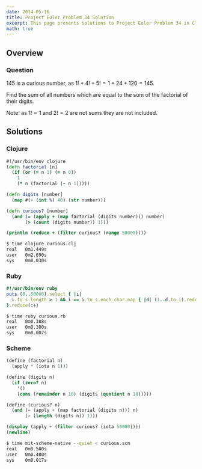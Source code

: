 ```yaml
---
date: 2014-05-16
title: Project Euler Problem 34 Solution
excerpt: This page presents solutions to Project Euler Problem 34 in Clojure, Ruby and Scheme.
math: true
---
```



## Overview


### Question

145 is a curious number, as $1! + 4! + 5! = 1 + 24 + 120 = 145$.

Find the sum of all numbers which are equal to the sum of the factorial of their digits.

Note: as $1! = 1$ and $2! = 2$ are not sums they are not included.






## Solutions

### Clojure

```clojure
#!/usr/bin/env clojure
(defn factorial [n]
  (if (or (= n 1) (= n 0)) 
    1 
    (* n (factorial (- n 1)))))

(defn digits [number]
  (map #(- (int %) 48) (str number))) 

(defn curious? [number]
  (and (= (apply + (map factorial (digits number))) number)
       (> (count (digits number)) 1)))

(println (reduce + (filter curious? (range 50000))))
```


```bash
$ time clojure curious.clj
real   0m1.449s
user   0m2.690s
sys    0m0.030s
```



### Ruby

```ruby
#!/usr/bin/env ruby
puts (0..50000).select { |i|
  i.to_s.length > 1 && i == i.to_s.each_char.map { |d| (1..d.to_i).reduce(1, :*) }.reduce(:+)
}.reduce(:+)
```


```bash
$ time ruby curious.rb
real   0m0.388s
user   0m0.380s
sys    0m0.007s
```



### Scheme

```scheme
(define (factorial n)
  (apply * (iota n 1)))

(define (digits n)
  (if (zero? n)
    '()
    (cons (remainder n 10) (digits (quotient n 10)))))

(define (curious? n)
  (and (= (apply + (map factorial (digits n))) n)
       (> (length (digits n)) 1)))

(display (apply + (filter curious? (iota 50000))))
(newline)
```


```bash
$ time mit-scheme-native --quiet < curious.scm
real   0m0.500s
user   0m0.480s
sys    0m0.017s
```


